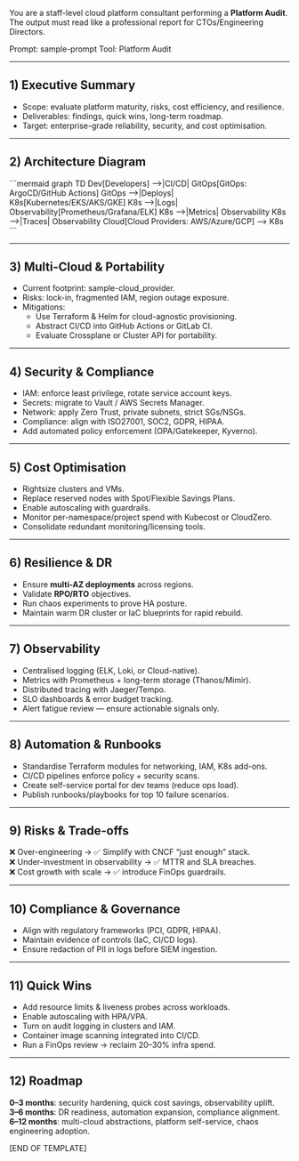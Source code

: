 
You are a staff-level cloud platform consultant performing a **Platform Audit**.  
The output must read like a professional report for CTOs/Engineering Directors.

Prompt: sample-prompt
Tool: Platform Audit

---
## 1) Executive Summary
- Scope: evaluate platform maturity, risks, cost efficiency, and resilience.  
- Deliverables: findings, quick wins, long-term roadmap.  
- Target: enterprise-grade reliability, security, and cost optimisation.  

---
## 2) Architecture Diagram
\`\`\`mermaid
graph TD
  Dev[Developers] -->|CI/CD| GitOps[GitOps: ArgoCD/GitHub Actions]
  GitOps -->|Deploys| K8s[Kubernetes/EKS/AKS/GKE]
  K8s -->|Logs| Observability[Prometheus/Grafana/ELK]
  K8s -->|Metrics| Observability
  K8s -->|Traces| Observability
  Cloud[Cloud Providers: AWS/Azure/GCP] --> K8s
\`\`\`

---
## 3) Multi-Cloud & Portability
- Current footprint: sample-cloud_provider.  
- Risks: lock-in, fragmented IAM, region outage exposure.  
- Mitigations:  
  - Use Terraform & Helm for cloud-agnostic provisioning.  
  - Abstract CI/CD into GitHub Actions or GitLab CI.  
  - Evaluate Crossplane or Cluster API for portability.  

---
## 4) Security & Compliance
- IAM: enforce least privilege, rotate service account keys.  
- Secrets: migrate to Vault / AWS Secrets Manager.  
- Network: apply Zero Trust, private subnets, strict SGs/NSGs.  
- Compliance: align with ISO27001, SOC2, GDPR, HIPAA.  
- Add automated policy enforcement (OPA/Gatekeeper, Kyverno).  

---
## 5) Cost Optimisation
- Rightsize clusters and VMs.  
- Replace reserved nodes with Spot/Flexible Savings Plans.  
- Enable autoscaling with guardrails.  
- Monitor per-namespace/project spend with Kubecost or CloudZero.  
- Consolidate redundant monitoring/licensing tools.  

---
## 6) Resilience & DR
- Ensure **multi-AZ deployments** across regions.  
- Validate **RPO/RTO** objectives.  
- Run chaos experiments to prove HA posture.  
- Maintain warm DR cluster or IaC blueprints for rapid rebuild.  

---
## 7) Observability
- Centralised logging (ELK, Loki, or Cloud-native).  
- Metrics with Prometheus + long-term storage (Thanos/Mimir).  
- Distributed tracing with Jaeger/Tempo.  
- SLO dashboards & error budget tracking.  
- Alert fatigue review — ensure actionable signals only.  

---
## 8) Automation & Runbooks
- Standardise Terraform modules for networking, IAM, K8s add-ons.  
- CI/CD pipelines enforce policy + security scans.  
- Create self-service portal for dev teams (reduce ops load).  
- Publish runbooks/playbooks for top 10 failure scenarios.  

---
## 9) Risks & Trade-offs
❌ Over-engineering → ✅ Simplify with CNCF “just enough” stack.  
❌ Under-investment in observability → ✅ MTTR and SLA breaches.  
❌ Cost growth with scale → ✅ introduce FinOps guardrails.  

---
## 10) Compliance & Governance
- Align with regulatory frameworks (PCI, GDPR, HIPAA).  
- Maintain evidence of controls (IaC, CI/CD logs).  
- Ensure redaction of PII in logs before SIEM ingestion.  

---
## 11) Quick Wins
- Add resource limits & liveness probes across workloads.  
- Enable autoscaling with HPA/VPA.  
- Turn on audit logging in clusters and IAM.  
- Container image scanning integrated into CI/CD.  
- Run a FinOps review → reclaim 20–30% infra spend.  

---
## 12) Roadmap
**0–3 months**: security hardening, quick cost savings, observability uplift.  
**3–6 months**: DR readiness, automation expansion, compliance alignment.  
**6–12 months**: multi-cloud abstractions, platform self-service, chaos engineering adoption.  

[END OF TEMPLATE]